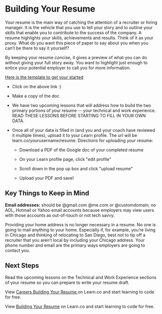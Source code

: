 # Building Your Resume

Your resume is the main way of  catching the attention of a recruiter or hiring manager.  It is the vehicle that you use to tell your story and to outline your skills that enable you to contribute to the success of the company.   A resume highlights your skills, achievements and results.  Think of it as your proxy. What do you want this piece of paper to say about you when you can’t be there to say it yourself?

By keeping your resume concise, it gives a preview of what you can do without giving your full story away. You want to highlight just enough to entice your potential employer to call you for more information. 

[Here is the template to get your started](https://docs.google.com/presentation/d/1qrBtyM3HJPZa3S4Xa4lVcCZRKjXGtABDVJFp5f9q998/edit#slide=id.p)

- Click on the above link :)

- Make a copy of the doc

- We have two upcoming lessons that will address how to build the two primary portions of your resume -- your technical and work experience. READ THESE LESSONS BEFORE STARTING TO FILL IN YOUR OWN DATA.

- Once all of your data is filled in (and you and your coach have reviewed it multiple times), upload it to your Learn profile. The url will be learn.co/yourusername/resume. Directions for uploading your resume:

  - Download a PDF of the Google doc of your completed resume
  
  - On your Learn profile page, click "edit profile"
  
  - Scroll down in the pop up box and click "upload resume"
   
  - Upload your PDF and save!

## Key Things to Keep in Mind

**Email addresses:** should be @gmail.com @me.com or @customdomain; no AOL, Hotmail or Yahoo email accounts because employers may view users with those accounts as out-of-touch or not tech savvy.

Providing your home address is no longer necessary in a resume. No one is going to mail anything to your home.  Especially if, for example, you’re living in Chicago and thinking of relocating to San Diego, best not to tip off a recruiter that you aren’t local by including your Chicago address. Your phone number and email are the primary ways employers are going to contact you.

## Next Steps

Read the upcoming lessons on the Technical and Work Experience sections of your resume so you can prepare to write your resume draft. 

<p data-visibility='hidden'>View <a href='https://learn.co/lessons/careers-building-your-resume'>Careers Building Your Resume </a> on Learn.co and start learning to code for free.</p>

<p class='util--hide'>View <a href='https://learn.co/lessons/careers-building-your-resume'>Building Your Resume</a> on Learn.co and start learning to code for free.</p>
